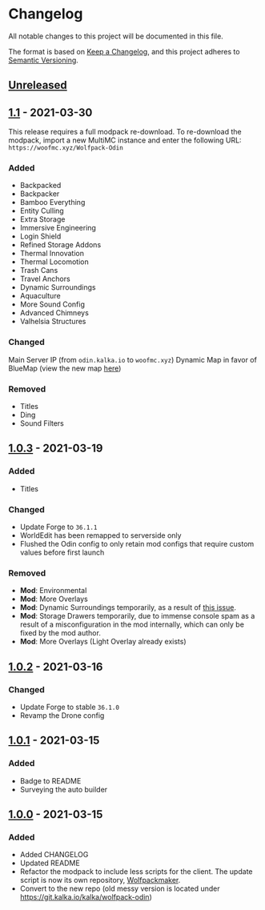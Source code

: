 # Changelog
All notable changes to this project will be documented in this file.

The format is based on [Keep a Changelog](https://keepachangelog.com/en/1.0.0/),
and this project adheres to [Semantic Versioning](https://semver.org/spec/v2.0.0.html).

## [Unreleased]


## [1.1] - 2021-03-30

This release requires a full modpack re-download. To re-download the modpack, import a new MultiMC instance and enter the following URL: `https://woofmc.xyz/Wolfpack-Odin`

### Added
- Backpacked
- Backpacker
- Bamboo Everything
- Entity Culling
- Extra Storage
- Immersive Engineering
- Login Shield
- Refined Storage Addons
- Thermal Innovation
- Thermal Locomotion
- Trash Cans
- Travel Anchors
- Dynamic Surroundings
- Aquaculture
- More Sound Config
- Advanced Chimneys
- Valhelsia Structures

### Changed
Main Server IP (from `odin.kalka.io` to `woofmc.xyz`)
Dynamic Map in favor of BlueMap (view the new map [here](https://woofmc.xyz/map/8100/))

### Removed
- Titles
- Ding
- Sound Filters

## [1.0.3] - 2021-03-19
### Added
- Titles

### Changed
- Update Forge to `36.1.1`
- WorldEdit has been remapped to serverside only
- Flushed the Odin config to only retain mod configs that require custom values before first launch

### Removed
- **Mod**: Environmental
- **Mod**: More Overlays
- **Mod**: Dynamic Surroundings temporarily, as a result of [this issue](https://github.com/OreCruncher/DynamicSurroundings/issues/696).
- **Mod**: Storage Drawers temporarily, due to immense console spam as a result of a misconfiguration in the mod internally, which can only be fixed by the mod author.
- **Mod**: More Overlays (Light Overlay already exists)

## [1.0.2] - 2021-03-16
### Changed
- Update Forge to stable `36.1.0`
- Revamp the Drone config

## [1.0.1] - 2021-03-15
### Added
- Badge to README
- Surveying the auto builder


## [1.0.0] - 2021-03-15
### Added
- Added CHANGELOG
- Updated README
- Refactor the modpack to include less scripts for the client. The update script is now its own repository, [Wolfpackmaker](https://git.kalka.io/kalka/wolfpackmaker).
- Convert to the new repo (old messy version is located under https://git.kalka.io/kalka/wolfpack-odin)



[Unreleased]: https://git.kalka.io/kalka/wolfpack-odin/compare/v1.0.0...HEAD
[1.0.0]: https://git.kalka.io/Wolfpack/Odin/src/tag/1.0.0
[1.0.1]: https://git.kalka.io/Wolfpack/Odin/src/tag/1.0.1
[1.0.2]: https://git.kalka.io/Wolfpack/Odin/compare/1.0.1...1.0.2
[1.0.3]: https://git.kalka.io/Wolfpack/Odin/compare/1.0.2...1.0.3
[1.1]: https://git.kalka.io/Wolfpack/Odin/compare/1.0.3...1.1